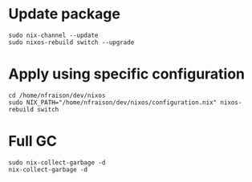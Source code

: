 # Update package
```shell
sudo nix-channel --update
sudo nixos-rebuild switch --upgrade
```

# Apply using specific configuration
```shell
cd /home/nfraison/dev/nixos
sudo NIX_PATH="/home/nfraison/dev/nixos/configuration.nix" nixos-rebuild switch
```

# Full GC
```shell
sudo nix-collect-garbage -d
nix-collect-garbage -d
```

